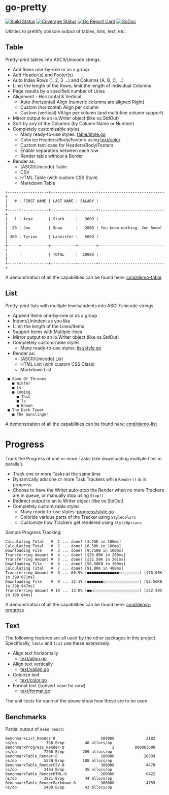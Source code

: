 # go-pretty

[![Build Status](https://travis-ci.com/jedib0t/go-pretty.svg?branch=master)](https://travis-ci.com/jedib0t/go-pretty)
[![Coverage Status](https://coveralls.io/repos/github/jedib0t/go-pretty/badge.svg?branch=master)](https://coveralls.io/github/jedib0t/go-pretty?branch=master)
[![Go Report Card](https://goreportcard.com/badge/github.com/jedib0t/go-pretty)](https://goreportcard.com/report/github.com/jedib0t/go-pretty)
[![GoDoc](https://godoc.org/github.com/jedib0t/go-pretty?status.svg)](https://godoc.org/github.com/jedib0t/go-pretty)


Utilities to prettify console output of tables, lists, text, etc.

## Table

Pretty-print tables into ASCII/Unicode strings.

  - Add Rows one-by-one or as a group
  - Add Header(s) and Footer(s)
  - Auto Index Rows (1, 2, 3 ...) and Columns (A, B, C, ...)
  - Limit the length of the Rows; limit the length of individual Columns
  - Page results by a specified number of Lines
  - Alignment - Horizontal & Vertical
    - Auto (horizontal) Align (numeric columns are aligned Right)
    - Custom (horizontal) Align per column
    - Custom (vertical) VAlign per column (and multi-line column support)
  - Mirror output to an io.Writer object (like os.StdOut)
  - Sort by any of the Columns (by Column Name or Number)
  - Completely customizable styles
    - Many ready-to-use styles: [table/style.go](table/style.go)
    - Colorize Headers/Body/Footers using [text/color](text/color.go)
    - Custom text-case for Headers/Body/Footers
    - Enable separators between each row
    - Render table without a Border
  - Render as:
    - (ASCII/Unicode) Table
    - CSV
    - HTML Table (with custom CSS Style)
    - Markdown Table 

```
+-----+------------+-----------+--------+-----------------------------+
|   # | FIRST NAME | LAST NAME | SALARY |                             |
+-----+------------+-----------+--------+-----------------------------+
|   1 | Arya       | Stark     |   3000 |                             |
|  20 | Jon        | Snow      |   2000 | You know nothing, Jon Snow! |
| 300 | Tyrion     | Lannister |   5000 |                             |
+-----+------------+-----------+--------+-----------------------------+
|     |            | TOTAL     |  10000 |                             |
+-----+------------+-----------+--------+-----------------------------+
```

A demonstration of all the capabilities can be found here:
[cmd/demo-table](cmd/demo-table)

## List

Pretty-print lists with multiple levels/indents into ASCII/Unicode strings.

  - Append Items one-by-one or as a group
  - Indent/UnIndent as you like
  - Limit the length of the Lines/Items
  - Support Items with Multiple-lines
  - Mirror output to an io.Writer object (like os.StdOut)
  - Completely customizable styles
    - Many ready-to-use styles: [list/style.go](list/style.go)
  - Render as:
    - (ASCII/Unicode) List
    - HTML List (with custom CSS Class)
    - Markdown List

```
 ■ Game Of Thrones
   ■ Winter
   ■ Is
   ■ Coming
     ■ This
     ■ Is
     ■ Known
 ■ The Dark Tower
   ■ The Gunslinger
```

A demonstration of all the capabilities can be found here:
[cmd/demo-list](cmd/demo-list)

# Progress

Track the Progress of one or more Tasks (like downloading multiple files in
parallel).

  - Track one or more Tasks at the same time
  - Dynamically add one or more Task Trackers while `Render()` is in progress
  - Choose to have the Writer auto-stop the Render when no more Trackers are
    in queue, or manually stop using `Stop()`
  - Redirect output to an io.Writer object (like os.StdOut)
  - Completely customizable styles
    - Many ready-to-use styles: [progress/style.go](progress/style.go)
    - Colorize various parts of the Tracker using `StyleColors`
    - Customize how Trackers get rendered using `StyleOptions`

Sample Progress Tracking:
```
Calculating Total   #  1 ... done! [3.25K in 100ms]
Calculating Total   #  2 ... done! [6.50K in 100ms]
Downloading File    #  3 ... done! [9.75KB in 100ms]
Transferring Amount #  4 ... done! [$26.00K in 200ms]
Transferring Amount #  5 ... done! [£32.50K in 201ms]
Downloading File    #  6 ... done! [58.50KB in 300ms]
Calculating Total   #  7 ... done! [91.00K in 400ms]
Transferring Amount #  8 ... 60.9% (●●●●●●●●●●●●●●◌◌◌◌◌◌◌◌◌) [$78.00K in 399.071ms]
Downloading File    #  9 ... 32.1% (●●●●●●●○◌◌◌◌◌◌◌◌◌◌◌◌◌◌◌) [58.50KB in 298.947ms]
Transferring Amount # 10 ... 13.0% (●●○◌◌◌◌◌◌◌◌◌◌◌◌◌◌◌◌◌◌◌◌) [£32.50K in 198.84ms]
```

A demonstration of all the capabilities can be found here:
[cmd/demo-progress](cmd/demo-progress)

## Text

The following features are all used by the other packages in this project.
Specifically, `table` and `list` use these extensively:

   - Align text horizontally
     - [text/align.go](text/align.go)
   - Align text vertically
     - [text/valign.go](text/valign.go)
   - Colorize text
     - [text/color.go](text/color.go)
   - Format text (convert case for now)
     - [text/format.go](text/format.go)

The unit-tests for each of the above show how these are to be used.

## Benchmarks

Partial output of `make bench`:
```
BenchmarkList_Render-8                    500000              2182 ns/op             760 B/op         40 allocs/op
BenchmarkProgress_Render-8                     2         800863000 ns/op            7200 B/op        209 allocs/op
BenchmarkTable_Render-8                   100000             20839 ns/op            5538 B/op        188 allocs/op
BenchmarkTable_RenderCSV-8                300000              4479 ns/op            2464 B/op         45 allocs/op
BenchmarkTable_RenderHTML-8               200000              6422 ns/op            3921 B/op         44 allocs/op
BenchmarkTable_RenderMarkdown-8           300000              4755 ns/op            2400 B/op         43 allocs/op
```
